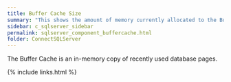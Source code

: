 ```yaml
---
title: Buffer Cache Size
summary: "This shows the amount of memory currently allocated to the Buffer Cache."
sidebar: c_sqlserver_sidebar
permalink: sqlserver_component_buffercache.html
folder: ConnectSQLServer
---
```



The Buffer Cache is an in-memory copy of recently used database pages.

{% include links.html %}
